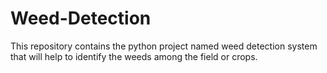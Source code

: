 # Weed-Detection
This repository contains the python project named weed detection system that will help to identify the weeds among the field or crops.
